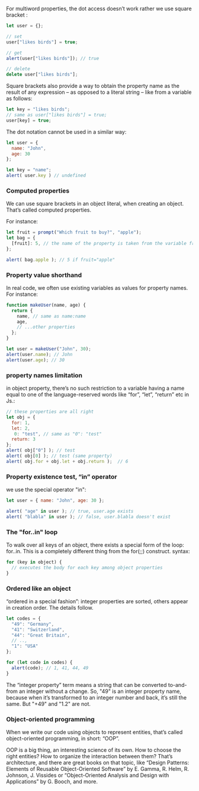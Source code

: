 For multiword properties, the dot access doesn’t work rather we use square bracket :
```js
let user = {};

// set
user["likes birds"] = true;

// get
alert(user["likes birds"]); // true

// delete
delete user["likes birds"];
```

Square brackets also provide a way to obtain the property name as the result of any expression – as opposed to a literal string – like from a variable as follows:
```js
let key = "likes birds";
// same as user["likes birds"] = true;
user[key] = true;
```

The dot notation cannot be used in a similar way:
```js
let user = {
  name: "John",
  age: 30
};

let key = "name";
alert( user.key ) // undefined
```

### Computed properties
We can use square brackets in an object literal, when creating an object. That’s called computed properties.

For instance:
```js
let fruit = prompt("Which fruit to buy?", "apple");
let bag = {
  [fruit]: 5, // the name of the property is taken from the variable fruit
};

alert( bag.apple ); // 5 if fruit="apple"
```

### Property value shorthand
In real code, we often use existing variables as values for property names.
For instance:
```js
function makeUser(name, age) {
  return {
    name, // same as name:name
    age,
    // ...other properties
  };
}

let user = makeUser("John", 30);
alert(user.name); // John
alert(user.age); // 30
```

### property names limitation
in object property, there’s no such restriction to a variable having a name equal to one of the language-reserved words like “for”, “let”, “return” etc in Js.:
```js
// these properties are all right
let obj = {
  for: 1,
  let: 2,
   0: "test", // same as "0": "test"
  return: 3
};
alert( obj["0"] ); // test
alert( obj[0] ); // test (same property)
alert( obj.for + obj.let + obj.return );  // 6
```

### Property existence test, “in” operator
we use the special operator "in":
```js
let user = { name: "John", age: 30 };

alert( "age" in user ); // true, user.age exists
alert( "blabla" in user ); // false, user.blabla doesn't exist
```

### The "for..in" loop
To walk over all keys of an object, there exists a special form of the loop: for..in. This is a completely different thing from the for(;;) construct.
syntax:
```js
for (key in object) {
  // executes the body for each key among object properties
}
```

### Ordered like an object
“ordered in a special fashion”: integer properties are sorted, others appear in creation order. The details follow.
```js
let codes = {
  "49": "Germany",
  "41": "Switzerland",
  "44": "Great Britain",
  // ..,
  "1": "USA"
};

for (let code in codes) {
  alert(code); // 1, 41, 44, 49
}
```

The “integer property” term means a string that can be converted to-and-from an integer without a change. So, "49" is an integer property name, because when it’s transformed to an integer number and back, it’s still the same. But "+49" and "1.2" are not.


### Object-oriented programming
When we write our code using objects to represent entities, that’s called object-oriented programming, in short: “OOP”.

OOP is a big thing, an interesting science of its own. How to choose the right entities? How to organize the interaction between them? That’s architecture, and there are great books on that topic, like “Design Patterns: Elements of Reusable Object-Oriented Software” by E. Gamma, R. Helm, R. Johnson, J. Vissides or “Object-Oriented Analysis and Design with Applications” by G. Booch, and more.